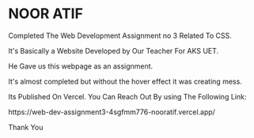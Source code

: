 <h1>NOOR ATIF</h1>
<p> Completed The Web Development Assignment no 3 Related To CSS. </p>
<p> It's Basically a Website Developed by Our Teacher For AKS UET. </p>
<p> He Gave us this webpage as an assignment. </p>
<p> It's almost completed but without the hover effect it was creating mess. </p>
<p> Its Published On Vercel. You Can Reach Out By using The Following Link: <p/>
https://web-dev-assignment3-4sgfmm776-nooratif.vercel.app/
<p> Thank You </p> 
